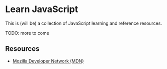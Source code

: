 # Learn JavaScript

This is (will be) a collection of JavaScript learning and reference resources.

TODO: more to come

## Resources

- [Mozilla Developer Network (MDN)](https://developer.mozilla.org/en-US/docs/Web/JavaScript)
